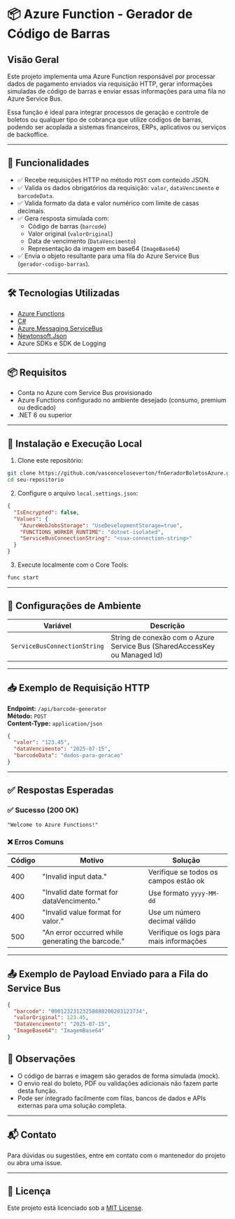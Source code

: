
# 📦 Azure Function - Gerador de Código de Barras

## Visão Geral

Este projeto implementa uma Azure Function responsável por processar dados de pagamento enviados via requisição HTTP, gerar informações simuladas de código de barras e enviar essas informações para uma fila no Azure Service Bus.

Essa função é ideal para integrar processos de geração e controle de boletos ou qualquer tipo de cobrança que utilize códigos de barras, podendo ser acoplada a sistemas financeiros, ERPs, aplicativos ou serviços de backoffice.

---

## 🚀 Funcionalidades

- ✅ Recebe requisições HTTP no método `POST` com conteúdo JSON.
- ✅ Valida os dados obrigatórios da requisição: `valor`, `dataVencimento` e `barcodeData`.
- ✅ Valida formato da data e valor numérico com limite de casas decimais.
- ✅ Gera resposta simulada com:
  - Código de barras (`barcode`)
  - Valor original (`valorOriginal`)
  - Data de vencimento (`DataVencimento`)
  - Representação da imagem em base64 (`ImageBase64`)
- ✅ Envia o objeto resultante para uma fila do Azure Service Bus (`gerador-codigo-barras`).

---

## 🛠️ Tecnologias Utilizadas

- [Azure Functions](https://learn.microsoft.com/azure/azure-functions/)
- [C#](https://learn.microsoft.com/dotnet/csharp/)
- [Azure.Messaging.ServiceBus](https://learn.microsoft.com/dotnet/api/overview/azure/messaging.servicebus-readme)
- [Newtonsoft.Json](https://www.newtonsoft.com/json)
- Azure SDKs e SDK de Logging

---

## 📦 Requisitos

- Conta no Azure com Service Bus provisionado
- Azure Functions configurado no ambiente desejado (consumo, premium ou dedicado)
- .NET 6 ou superior

---

## 🧩 Instalação e Execução Local

1. Clone este repositório:
```bash
git clone https://github.com/vasconceloseverton/fnGeradorBoletosAzure.git
cd seu-repositorio
```

2. Configure o arquivo `local.settings.json`:

```json
{
  "IsEncrypted": false,
  "Values": {
    "AzureWebJobsStorage": "UseDevelopmentStorage=true",
    "FUNCTIONS_WORKER_RUNTIME": "dotnet-isolated",
    "ServiceBusConnectionString": "<sua-connection-string>"
  }
}
```

3. Execute localmente com o Core Tools:
```bash
func start
```

---

## 🔧 Configurações de Ambiente

| Variável                      | Descrição                                                                 |
|------------------------------|---------------------------------------------------------------------------|
| `ServiceBusConnectionString` | String de conexão com o Azure Service Bus (SharedAccessKey ou Managed Id) |

---

## 📥 Exemplo de Requisição HTTP

**Endpoint:** `/api/barcode-generator`  
**Método:** `POST`  
**Content-Type:** `application/json`

```json
{
  "valor": "123.45",
  "dataVencimento": "2025-07-15",
  "barcodeData": "dados-para-geracao"
}
```

---

## ✅ Respostas Esperadas

### ✅ Sucesso (200 OK)

```text
"Welcome to Azure Functions!"
```

### ❌ Erros Comuns

| Código | Motivo                                              | Solução                                   |
|--------|------------------------------------------------------|-------------------------------------------|
| 400    | "Invalid input data."                                | Verifique se todos os campos estão ok     |
| 400    | "Invalid date format for dataVencimento."            | Use formato `yyyy-MM-dd`                  |
| 400    | "Invalid value format for valor."                    | Use um número decimal válido              |
| 500    | "An error occurred while generating the barcode."    | Verifique os logs para mais informações   |

---

## 📤 Exemplo de Payload Enviado para a Fila do Service Bus

```json
{
  "barcode": "00012323123258888200203123734",
  "valorOriginal": 123.45,
  "DataVencimento": "2025-07-15",
  "ImageBase64": "ImagemBase64"
}
```


## 📝 Observações

- O código de barras e imagem são gerados de forma simulada (mock).
- O envio real do boleto, PDF ou validações adicionais não fazem parte desta função.
- Pode ser integrado facilmente com filas, bancos de dados e APIs externas para uma solução completa.

---

## 📬 Contato

Para dúvidas ou sugestões, entre em contato com o mantenedor do projeto ou abra uma issue.

---

## 🧾 Licença

Este projeto está licenciado sob a [MIT License](LICENSE).
